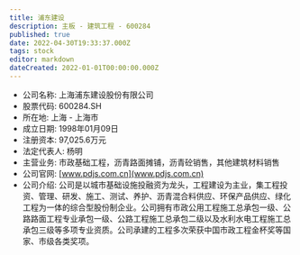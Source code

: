 ```yaml
---
title: 浦东建设
description: 主板 - 建筑工程 - 600284
published: true
date: 2022-04-30T19:33:37.000Z
tags: stock
editor: markdown
dateCreated: 2022-01-01T00:00:00.000Z
---
```


- 公司名称: 上海浦东建设股份有限公司
- 股票代码: 600284.SH
- 所在地: 上海 - 上海市
- 成立日期: 1998年01月09日
- 注册资本: 97,025.6万元
- 法定代表人: 杨明
- 主营业务: 市政基础工程，沥青路面摊铺，沥青砼销售，其他建筑材料销售
- 公司官网: [www.pdjs.com.cn](www.pdjs.com.cn)
- 公司介绍: 公司是以城市基础设施投融资为龙头，工程建设为主业，集工程投资、管理、研发、施工、测试、养护、沥青混合料供应、环保产品供应、绿化工程为一体的综合型股份制企业。公司拥有市政公用工程施工总承包一级、公路路面工程专业承包一级、公路工程施工总承包二级以及水利水电工程施工总承包三级等多项专业资质。公司承建的工程多次荣获中国市政工程金杯奖等国家、市级各类奖项。


